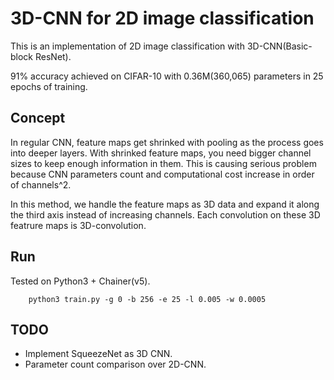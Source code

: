 # 3D-CNN for 2D image classification
This is an implementation of 2D image classification with 3D-CNN(Basic-block ResNet).

91% accuracy achieved on CIFAR-10 with 0.36M(360,065) parameters in 25 epochs of training.

## Concept
In regular CNN, feature maps get shrinked with pooling as the process goes into deeper layers.
With shrinked feature maps, you need bigger channel sizes to keep enough information in them.
This is causing serious problem because CNN parameters count and computational cost increase in order of channels^2. 

In this method, we handle the feature maps as 3D data and expand it along the third axis instead of increasing channels.
Each convolution on these 3D featrure maps is 3D-convolution.

## Run
Tested on Python3 + Chainer(v5). 

        python3 train.py -g 0 -b 256 -e 25 -l 0.005 -w 0.0005

## TODO
- Implement SqueezeNet as 3D CNN.
- Parameter count comparison over 2D-CNN.